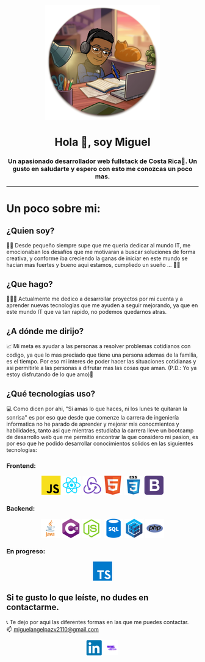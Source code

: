 
 <div id="header" align="center">
        <img src="./img/studying.png" alt="" width="300">
        <h1>Hola 👋, soy Miguel</h1>
        <h3>
           Un apasionado desarrollador web fullstack de Costa Rica🌅. Un gusto en saludarte y espero con esto me conozcas un poco mas.
        </h3>
</div>

---

# Un poco sobre mi:
## ¿Quien soy?
🧒🏾 Desde pequeño siempre supe que me queria dedicar al mundo IT, me emocionaban los desafíos que me motivaran a buscar soluciones de forma creativa, y conforme iba creciendo la ganas de iniciar en este mundo se hacian mas fuertes y bueno aqui estamos, cumpliedo un sueño ... 🙌🏾

## ¿Que hago?
🧑🏾‍💻 Actualmente me dedico a desarrollar proyectos por mi cuenta y a aprender nuevas tecnologias que me ayuden a seguir mejorando, ya que en este mundo IT que va tan rapido, no podemos quedarnos atras.

## ¿A dónde me dirijo?
📈 Mi meta es ayudar a las personas a resolver problemas cotidianos con codigo, ya que lo mas preciado que tiene una persona ademas de la familia, es el tiempo. Por eso mi interes de poder hacer las situaciones cotidianas y asi permitirle a las personas a difrutar mas las cosas que aman. (P.D.: Yo ya estoy disfrutando de lo que amo)🌟

## ¿Qué tecnologías uso?
💻 Como dicen por ahi, "Si amas lo que haces, ni los lunes te quitaran la sonrisa" es por eso que desde que comenze la carrera de ingeniería informatica no he parado de aprender y mejorar mis conocmientos y habilidades, tanto asi que mientras estudiaba la carrera lleve un bootcamp de desarrollo web que me permitio encontrar la que considero mi pasion, es por eso que he podido desarrollar conocimientos solidos en las siguientes tecnologias:
### Frontend:
<div id="header" align="center">
    <img src="./img/brands/Backend/logo1.png" title="javascript iconos" alt="" width="50">
    <img src="./img/brands/frontend/logo1.png" title="javascript iconos" alt="" width="50">
    <img src="./img/brands/frontend/logo2.png" title="javascript iconos" alt="" width="50">
    <img src="./img/brands/frontend/logo3.png" title="javascript iconos" alt="" width="50">
    <img src="./img/brands/frontend/logo4.png" title="javascript iconos" alt="" width="50">
    <img src="./img/brands/frontend/logo5.png" title="javascript iconos" alt="" width="50">   
</div>

### Backend:
<div id="header" align="center">
    <img src="./img/brands/Backend/logo2.png" title="javascript iconos" alt="" width="50">
    <img src="./img/brands/Backend/logo3.png" title="javascript iconos" alt="" width="50">
    <img src="./img/brands/Backend/logo4.png" title="javascript iconos" alt="" width="50">
    <img src="https://ih1.redbubble.net/image.438908244.6144/st,small,507x507-pad,600x600,f8f8f8.u2.jpg" title="javascript iconos" alt="" width="50">
    <img src="./img/brands/Backend/logo6.png" title="javascript iconos" alt="" width="50">
    <img src="./img/brands/Backend/logo7.png" title="javascript iconos" alt="" width="50">
    <img src="./img/brands/Backend/logo8.png" title="javascript iconos" alt="" width="50">   
</div>

### En progreso:
<div id="header" align="center">
    <img src="./img/brands/Backend/logotype.png" title="javascript iconos" alt="" width="50"> 
</div>

## Si te gusto lo que leíste, no dudes en contactarme.
📞 Te dejo por aqui las diferentes formas en las que me puedes contactar.<br>
📫 miguelangelpazv2110@gmail.com
 <div id="header" align="center">
        <a href="https://www.linkedin.com/in/miguel-angel-paz-53a5a1236/"><img src="./img/brands/contact/linkedin-original.256x256.png" alt="" width="40"></a>
        <a href="https://miguedev.netlify.app/"><img src="./img/brands/contact/miguelDev.png" alt="" width="40"></a>
</div>
